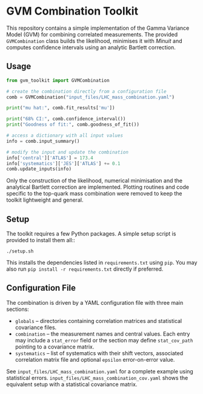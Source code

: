 # GVM Combination Toolkit

This repository contains a simple implementation of the Gamma Variance Model (GVM) for
combining correlated measurements.  The provided `GVMCombination` class builds
the likelihood, minimises it with *Minuit* and computes confidence intervals
using an analytic Bartlett correction.

## Usage

```python
from gvm_toolkit import GVMCombination

# create the combination directly from a configuration file
comb = GVMCombination("input_files/LHC_mass_combination.yaml")

print("mu hat:", comb.fit_results['mu'])

print("68% CI:", comb.confidence_interval())
print("Goodness of fit:", comb.goodness_of_fit())

# access a dictionary with all input values
info = comb.input_summary()

# modify the input and update the combination
info['central']['ATLAS'] = 173.4
info['systematics']['JES']['ATLAS'] += 0.1
comb.update_inputs(info)
```

Only the construction of the likelihood, numerical minimisation and the
analytical Bartlett correction are implemented.  Plotting routines and code
specific to the top-quark mass combination were removed to keep the toolkit
lightweight and general.

## Setup

The toolkit requires a few Python packages.  A simple setup script is
provided to install them all::

    ./setup.sh

This installs the dependencies listed in ``requirements.txt`` using
``pip``.  You may also run ``pip install -r requirements.txt`` directly
if preferred.

## Configuration File

The combination is driven by a YAML configuration file with three main
sections:

* ``globals`` – directories containing correlation matrices and statistical
  covariance files.
* ``combination`` – the measurement names and central values.  Each entry may
  include a ``stat_error`` field or the section may define ``stat_cov_path``
  pointing to a covariance matrix.
* ``systematics`` – list of systematics with their shift vectors, associated
  correlation matrix file and optional ``epsilon`` error-on-error value.

See ``input_files/LHC_mass_combination.yaml`` for a complete example using
statistical errors.  ``input_files/LHC_mass_combination_cov.yaml`` shows the
equivalent setup with a statistical covariance matrix.
